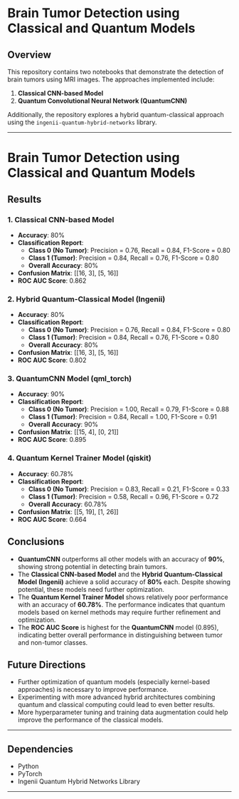 
# Brain Tumor Detection using Classical and Quantum Models

## Overview

This repository contains two notebooks that demonstrate the detection of brain tumors using MRI images. The approaches implemented include:
1. **Classical CNN-based Model**
2. **Quantum Convolutional Neural Network (QuantumCNN)**

Additionally, the repository explores a hybrid quantum-classical approach using the `ingenii-quantum-hybrid-networks` library.

---

# Brain Tumor Detection using Classical and Quantum Models

## Results

### 1. **Classical CNN-based Model**
- **Accuracy**: 80%
- **Classification Report**:
  - **Class 0 (No Tumor)**: Precision = 0.76, Recall = 0.84, F1-Score = 0.80
  - **Class 1 (Tumor)**: Precision = 0.84, Recall = 0.76, F1-Score = 0.80
  - **Overall Accuracy**: 80%
- **Confusion Matrix**:
  [[16, 3],
   [5, 16]]
- **ROC AUC Score**: 0.862

### 2. **Hybrid Quantum-Classical Model (Ingenii)**
- **Accuracy**: 80%
- **Classification Report**:
  - **Class 0 (No Tumor)**: Precision = 0.76, Recall = 0.84, F1-Score = 0.80
  - **Class 1 (Tumor)**: Precision = 0.84, Recall = 0.76, F1-Score = 0.80
  - **Overall Accuracy**: 80%
- **Confusion Matrix**:
  [[16, 3],
   [5, 16]]
- **ROC AUC Score**: 0.802

### 3. **QuantumCNN Model (qml_torch)**
- **Accuracy**: 90%
- **Classification Report**:
  - **Class 0 (No Tumor)**: Precision = 1.00, Recall = 0.79, F1-Score = 0.88
  - **Class 1 (Tumor)**: Precision = 0.84, Recall = 1.00, F1-Score = 0.91
  - **Overall Accuracy**: 90%
- **Confusion Matrix**:
  [[15, 4],
   [0, 21]]
- **ROC AUC Score**: 0.895

### 4. **Quantum Kernel Trainer Model (qiskit)**
- **Accuracy**: 60.78%
- **Classification Report**:
  - **Class 0 (No Tumor)**: Precision = 0.83, Recall = 0.21, F1-Score = 0.33
  - **Class 1 (Tumor)**: Precision = 0.58, Recall = 0.96, F1-Score = 0.72
  - **Overall Accuracy**: 60.78%
- **Confusion Matrix**:
  [[5, 19],
   [1, 26]]
- **ROC AUC Score**: 0.664

## Conclusions

- **QuantumCNN** outperforms all other models with an accuracy of **90%**, showing strong potential in detecting brain tumors.
- The **Classical CNN-based Model** and the **Hybrid Quantum-Classical Model (Ingenii)** achieve a solid accuracy of **80%** each. Despite showing potential, these models need further optimization.
- The **Quantum Kernel Trainer Model** shows relatively poor performance with an accuracy of **60.78%**. The performance indicates that quantum models based on kernel methods may require further refinement and optimization.
- The **ROC AUC Score** is highest for the **QuantumCNN** model (0.895), indicating better overall performance in distinguishing between tumor and non-tumor classes.

## Future Directions
- Further optimization of quantum models (especially kernel-based approaches) is necessary to improve performance.
- Experimenting with more advanced hybrid architectures combining quantum and classical computing could lead to even better results.
- More hyperparameter tuning and training data augmentation could help improve the performance of the classical models.

---

## Dependencies

- Python
- PyTorch
- Ingenii Quantum Hybrid Networks Library

---